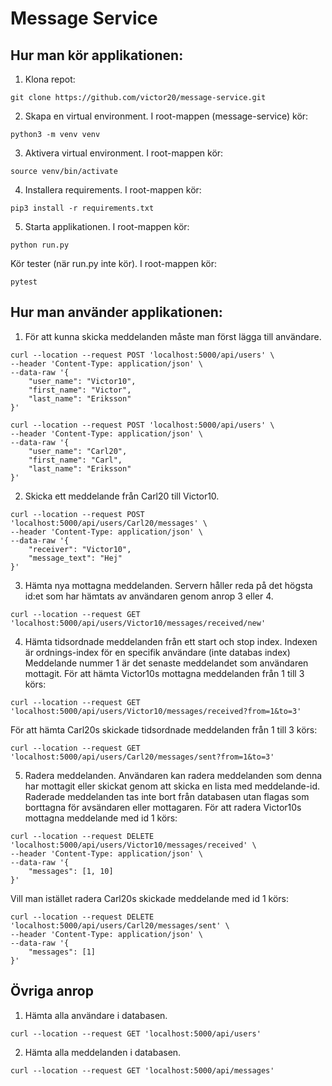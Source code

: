 # Message Service

## Hur man kör applikationen:

1. Klona repot:
```
git clone https://github.com/victor20/message-service.git
```

2. Skapa en virtual environment. I root-mappen (message-service) kör:
```
python3 -m venv venv
```

3. Aktivera virtual environment. I root-mappen kör:
```
source venv/bin/activate
```

4. Installera requirements. I root-mappen kör: 
```
pip3 install -r requirements.txt
```

5. Starta applikationen. I root-mappen kör: 
```
python run.py
```

Kör tester (när run.py inte kör). I root-mappen kör: 
```
pytest
```

## Hur man använder applikationen:

1. För att kunna skicka meddelanden måste man först lägga till användare.
```
curl --location --request POST 'localhost:5000/api/users' \
--header 'Content-Type: application/json' \
--data-raw '{
    "user_name": "Victor10",
    "first_name": "Victor",
    "last_name": "Eriksson"
}'
```

```
curl --location --request POST 'localhost:5000/api/users' \
--header 'Content-Type: application/json' \
--data-raw '{
    "user_name": "Carl20",
    "first_name": "Carl",
    "last_name": "Eriksson"
}'
```

2. Skicka ett meddelande från Carl20 till Victor10.
```
curl --location --request POST 'localhost:5000/api/users/Carl20/messages' \
--header 'Content-Type: application/json' \
--data-raw '{
    "receiver": "Victor10",
    "message_text": "Hej"
}'
```

3. Hämta nya mottagna meddelanden. Servern håller reda på det högsta id:et som har hämtats av användaren genom anrop 3 eller 4.
```
curl --location --request GET 'localhost:5000/api/users/Victor10/messages/received/new'
```

4. Hämta tidsordnade meddelanden från ett start och stop index. Indexen är ordnings-index för en specifik användare (inte databas index) Meddelande nummer 1 är det senaste meddelandet som användaren mottagit. För att hämta Victor10s mottagna meddelanden från 1 till 3 körs:
```
curl --location --request GET 'localhost:5000/api/users/Victor10/messages/received?from=1&to=3'
```

För att hämta Carl20s skickade tidsordnade meddelanden från 1 till 3 körs:

```
curl --location --request GET 'localhost:5000/api/users/Carl20/messages/sent?from=1&to=3'
```

5. Radera meddelanden. Användaren kan radera meddelanden som denna har mottagit eller skickat genom att skicka en lista med meddelande-id. Raderade meddelanden tas inte bort från databasen utan flagas som borttagna för avsändaren eller mottagaren. För att radera Victor10s mottagna meddelande med id 1 körs:
```
curl --location --request DELETE 'localhost:5000/api/users/Victor10/messages/received' \
--header 'Content-Type: application/json' \
--data-raw '{
    "messages": [1, 10]
}'
```

Vill man istället radera Carl20s skickade meddelande med id 1 körs:

```
curl --location --request DELETE 'localhost:5000/api/users/Carl20/messages/sent' \
--header 'Content-Type: application/json' \
--data-raw '{
    "messages": [1]
}'
```

## Övriga anrop
1. Hämta alla användare i databasen.
```
curl --location --request GET 'localhost:5000/api/users'
```
2. Hämta alla meddelanden i databasen.
```
curl --location --request GET 'localhost:5000/api/messages'
